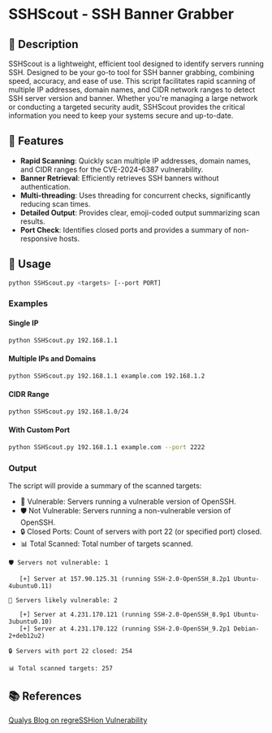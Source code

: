 # SSHScout - SSH Banner Grabber

## 📜 Description

SSHScout is a lightweight, efficient tool designed to identify servers running SSH. Designed to be your go-to tool for SSH banner grabbing, combining speed, accuracy, and ease of use. This script facilitates rapid scanning of multiple IP addresses, domain names, and CIDR network ranges to detect SSH server version and banner. Whether you're managing a large network or conducting a targeted security audit, SSHScout provides the critical information you need to keep your systems secure and up-to-date.

## 🌟 Features

- **Rapid Scanning**: Quickly scan multiple IP addresses, domain names, and CIDR ranges for the CVE-2024-6387 vulnerability.
- **Banner Retrieval**: Efficiently retrieves SSH banners without authentication.
- **Multi-threading**: Uses threading for concurrent checks, significantly reducing scan times.
- **Detailed Output**: Provides clear, emoji-coded output summarizing scan results.
- **Port Check**: Identifies closed ports and provides a summary of non-responsive hosts.

## 🚀 Usage

```bash
python SSHScout.py <targets> [--port PORT]
```

### Examples

#### Single IP

```bash
python SSHScout.py 192.168.1.1
```

#### Multiple IPs and Domains

```bash
python SSHScout.py 192.168.1.1 example.com 192.168.1.2
```

#### CIDR Range

```bash
python SSHScout.py 192.168.1.0/24
```

#### With Custom Port

```bash
python SSHScout.py 192.168.1.1 example.com --port 2222
```

### Output

The script will provide a summary of the scanned targets:

* 🚨 Vulnerable: Servers running a vulnerable version of OpenSSH.
* 🛡️ Not Vulnerable: Servers running a non-vulnerable version of OpenSSH.
* 🔒 Closed Ports: Count of servers with port 22 (or specified port) closed.
* 📊 Total Scanned: Total number of targets scanned.

```text
🛡️ Servers not vulnerable: 1

   [+] Server at 157.90.125.31 (running SSH-2.0-OpenSSH_8.2p1 Ubuntu-4ubuntu0.11)

🚨 Servers likely vulnerable: 2

   [+] Server at 4.231.170.121 (running SSH-2.0-OpenSSH_8.9p1 Ubuntu-3ubuntu0.10)
   [+] Server at 4.231.170.122 (running SSH-2.0-OpenSSH_9.2p1 Debian-2+deb12u2)

🔒 Servers with port 22 closed: 254

📊 Total scanned targets: 257
```

## 📚 References
[Qualys Blog on regreSSHion Vulnerability](https://blog.qualys.com/vulnerabilities-threat-research/2024/07/01/regresshion-remote-unauthenticated-code-execution-vulnerability-in-openssh-server)

